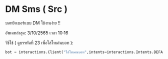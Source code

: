 # DM Sms ( Src )
บอทยิงเบอร์แบบ DM ใช้งานง่าย !!

อัพเดทล่าสุด: 3/10/2565 เวลา 10:16

วิธีใช้ ( ดูบรรทัดที่ 23 เพื่อใส่โทเค่นบอท ):
```py
bot = interactions.Client("ใส่โทเคนบอท",intents=interactions.Intents.DEFAULT | interactions.Intents.GUILD_MESSAGES)
```
